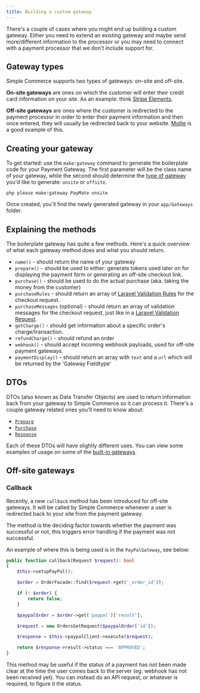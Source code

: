 ```yaml
---
title: Building a custom gateway
---
```


There's a couple of cases where you might end up building a custom gateway. Either you need to extend an existing gateway and maybe send more/different information to the processor or you may need to connect with a payment processor that we don't include support for.

## Gateway types

Simple Commerce supports two types of gateways: on-site and off-site.

**On-site gateways** are ones on which the customer will enter their credit card information on your site. As an example: think [Stripe Elements](https://stripe.com/en-gb/payments/elements).

**Off-site gateways** are ones where the customer is redirected to the payment processor in order to enter their payment information and then once entered, they will usually be redirected back to your website. [Mollie](https://www.mollie.com/) is a good example of this.

## Creating your gateway

To get started: use the `make:gateway` command to generate the boilerplate code for your Payment Gateway. The first parameter will be the class name of your gateway, while the second should determine the [type of gateway](#content-gateway-types) you'd like to generate: `onsite` or `offsite`.

```
php please make:gateway PayMate onsite
```

Once created, you'll find the newly generated gateway in your `app/Gateways` folder.

## Explaining the methods

The boilerplate gateway has quite a few methods. Here's a quick overview of what each gateway method does and what you should return.

- `name()` - should return the name of your gateway
- `prepare()` - should be used to either: generate tokens used later on for displaying the payment form or generating an off-site checkout link.
- `purchase()` - should be used to do the actual purchase (aka. taking the money from the customer)
- `purchaseRules` - should return an array of [Laravel Validation Rules](https://laravel.com/docs/master/validation#available-validation-rules) for the checkout request.
- `purchaseMessages` (optional) - should return an array of validation messages for the checkout request, just like in a [Laravel Validation Request](https://laravel.com/docs/master/validation#using-rule-objects).
- `getCharge()` - should get information about a specific order's charge/transaction.
- `refundCharge()` - should refund an order
- `webhook()` - should accept incoming webhook payloads, used for off-site payment gateways.
- `paymentDisplay()` - should return an array with `text` and a `url` which will be returned by the 'Gateway Fieldtype'

## DTOs

DTOs (also known as Data Transfer Objects) are used to return information back from your gateway to Simple Commerce so it can process it. There's a couple gateway related ones you'll need to know about:

- [`Prepare`](https://github.com/doublethreedigital/simple-commerce/blob/master/src/Gateways/Prepare.php)
- [`Purchase`](https://github.com/doublethreedigital/simple-commerce/blob/master/src/Gateways/Purchase.php)
- [`Response`](https://github.com/doublethreedigital/simple-commerce/blob/master/src/Gateways/Response.php)

Each of these DTOs will have slightly different uses. You can view some examples of usage on some of the [built-in gateways](https://github.com/doublethreedigital/simple-commerce/tree/master/src/Gateways/Builtin).

## Off-site gateways

### Callback

Recently, a new `callback` method has been introduced for off-site gateways. It will be called by Simple Commerce whenever a user is redirected back to your site from the payment gateway.

The method is the deciding factor towards whether the payment was successful or not, this triggers error handling if the payment was not successful.

An example of where this is being used is in the `PayPalGateway`, see below:

```php
public function callback(Request $request): bool
{
    $this->setupPayPal();

    $order = OrderFacade::find($request->get('_order_id'));

    if (! $order) {
        return false;
    }

    $paypalOrder = $order->get('paypal')['result'];

    $request = new OrdersGetRequest($paypalOrder['id']);

    $response = $this->paypalClient->execute($request);

    return $response->result->status === 'APPROVED';
}
```

This method may be useful if the status of a payment has not been made clear at the time the user comes back to the server (eg. webhook has not been received yet). You can instead do an API request, or whatever is required, to figure it the status.
